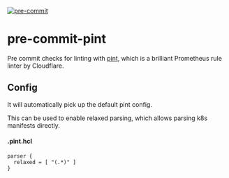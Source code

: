 [![pre-commit](https://img.shields.io/badge/pre--commit-enabled-brightgreen?logo=pre-commit&logoColor=white)](https://github.com/pre-commit/pre-commit)

# pre-commit-pint

Pre commit checks for linting with [pint](https://github.com/cloudflare/pint),
which is a brilliant Prometheus rule linter by Cloudflare.

## Config

It will automatically pick up the default pint config.

This can be used to enable relaxed parsing, which allows parsing k8s manifests directly.

#### .pint.hcl
```hcl
parser {
  relaxed = [ "(.*)" ]
}
```
